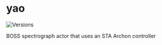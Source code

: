 # yao

![Versions](https://img.shields.io/badge/python->3.9-blue)
<!-- [![Documentation Status](https://readthedocs.org/projects/sdss-yao/badge/?version=latest)](https://sdss-yao.readthedocs.io/en/latest/?badge=latest) -->

BOSS spectrograph actor that uses an STA Archon controller
